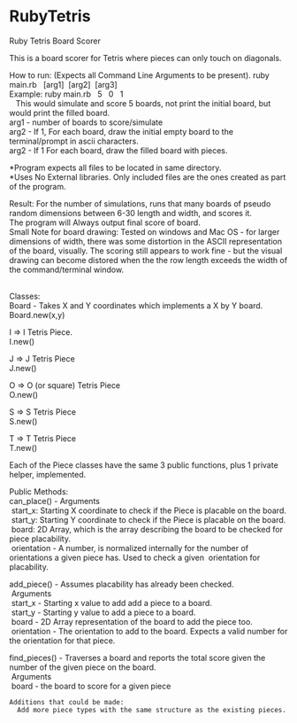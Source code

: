 # RubyTetris
Ruby Tetris Board Scorer

This is a board scorer for Tetris where pieces can only touch on diagonals.

How to run: (Expects all Command Line Arguments to be present).
  ruby main.rb &nbsp; [arg1]&nbsp; [arg2] &nbsp;[arg3]<br>
  Example: ruby main.rb &nbsp; 5 &nbsp; 0 &nbsp; 1<br>
  &nbsp;&nbsp; This would simulate and score 5 boards, not print the initial board, but would print the filled board.<br>
  arg1 - number of boards to score/simulate <br>
  arg2 - If 1, For each board, draw the initial empty board to the terminal/prompt in ascii characters.<br>
  arg2 - If 1  For each board, draw the filled board with pieces.<br>
  
  *Program expects all files to be located in same directory.<br>
  *Uses No External libraries. Only included files are the ones created as part of the program.<br>

Result:
  For the number of simulations, runs that many boards of pseudo random dimensions between 6-30 length and width, and scores it.<br>
  The program will Always output final score of board.<br>
  Small Note for board drawing: Tested on windows and Mac OS - for larger dimensions of width, there was some distortion in the ASCII
  representation of the board, visually. The scoring still appears to work fine - but the visual drawing can become distored when the
  the row length exceeds the width of the command/terminal window.<br><br>

Classes:<br>
  Board - Takes X and Y coordinates which implements a X by Y board.<br>
    Board.new(x,y)<br>
  
  I => I Tetris Piece.<br>
    I.new()<br>
    
  J => J Tetris Piece<br>
    J.new()<br>
    
  O => O (or square) Tetris Piece<br>
    O.new()<br>
    
  S => S Tetris Piece<br>
    S.new()<br>
    
  T => T Tetris Piece <br>
    T.new()<br>
    
Each of the Piece classes have the same 3 public functions, plus 1 private helper, implemented.

Public Methods:<br>
can_place() - Arguments<br>
  &nbsp;start_x: Starting X coordinate to check if the Piece is placable on the board.<br>
  &nbsp;start_y: Starting Y coordinate to check if the Piece is placable on the board.<br>
  &nbsp;board: 2D Array, which is the array describing the board to be checked for piece placability.<br>
  &nbsp;orientation - A number, is normalized internally for the number of orientations a given piece has. Used to check a given &nbsp;orientation for placability.<br>
  
  
add_piece() - Assumes placability has already been checked.<br>
  &nbsp;Arguments<br>
  &nbsp;start_x - Starting x value to add add a piece to a board.<br>
  &nbsp;start_y - Starting y value to add a piece to a board.<br>
  &nbsp;board -   2D Array representation of the board to add the piece too.<br>
  &nbsp;orientation - The orientation to add to the board. Expects a valid number for the orientation for that piece.<br>
  
  find_pieces() - Traverses a board and reports the total score given the number of the given piece on the board.<br>
    &nbsp;Arguments<br>
    &nbsp;board - the board to score for a given piece<br>
    
    Additions that could be made:
      Add more piece types with the same structure as the existing pieces.
